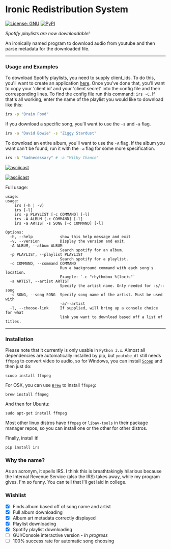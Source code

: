 # Ironic Redistribution System
[![License: GNU](https://img.shields.io/badge/License-GNU-yellow.svg)](http://www.gnu.org/licenses/gpl.html)
[![PyPI](https://img.shields.io/badge/PyPi-Python_3.x-blue.svg)](https://pypi.python.org/pypi/irs)

<em>Spotify playlists are now downloadable!</em>

An ironically named program to download audio from youtube and then parse metadata for the downloaded file.
___
### Usage and Examples
To download Spotify playlists, you need to supply client_ids. To do this, you'll want to create an application [here](https://developer.spotify.com/my-applications/#!/applications/create). Once you've done that, you'll want to copy your 'client id' and your 'client secret' into the config file and their corresponding lines. To find the config file run this command: `irs -C`. If that's all working, enter the name of the playlist you would like to download like this:
```bash
irs -p "Brain Food"
```
If you download a specific song, you'll want to use the `-s` and `-a` flag.
```bash
irs -a "David Bowie" -s "Ziggy Stardust"
```
To download an entire album, you'll want to use the `-A` flag. If the album you want can't be found, run it with the `-a` flag for some more specification.
```bash
irs -A "Sadnecessary" # -a "Milky Chance"
```
[![asciicast](https://asciinema.org/a/bcs7i0sjmka052wsdyxg5xrug.png)](https://asciinema.org/a/bcs7i0sjmka052wsdyxg5xrug?speed=3&autoplay=true)

[![asciicast](https://asciinema.org/a/8kb9882j4cbtd4hwbsbb7h0ia.png)](https://asciinema.org/a/8kb9882j4cbtd4hwbsbb7h0ia?speed=3)

Full usage:
```
usage:
usage:
    irs (-h | -v)
    irs [-l]
    irs -p PLAYLIST [-c COMMAND] [-l]
    irs -A ALBUM [-c COMMAND] [-l]
    irs -a ARTIST -s SONG [-c COMMAND] [-l]

Options:
  -h, --help            show this help message and exit
  -v, --version         Display the version and exit.
  -A ALBUM, --album ALBUM
                        Search spotify for an album.
  -p PLAYLIST, --playlist PLAYLIST
                        Search spotify for a playlist.
  -c COMMAND, --command COMMAND
                        Run a background command with each song's location.
                        Example: `-c "rhythmbox %(loc)s"`
  -a ARTIST, --artist ARTIST
                        Specify the artist name. Only needed for -s/--song
  -s SONG, --song SONG  Specify song name of the artist. Must be used with
                        -a/--artist
  -l, --choose-link     If supplied, will bring up a console choice for what
                        link you want to download based off a list of titles.
```

___
### Installation
Please note that it currently is only usable in `Python 3.x`. Almost all dependencies are automatically installed by pip, but `youtube_dl` still needs `ffmpeg` to convert video to audio, so for Windows, you can install [`Scoop`](http://scoop.sh/) and then just do:
```
scoop install ffmpeg
```
For OSX, you can use [`Brew`](http://brew.sh/) to install `ffmpeg`:
```
brew install ffmpeg
```
And then for Ubuntu:
```
sudo apt-get install ffmpeg
```
Most other linux distros have `ffmpeg` or `libav-tools` in their package manager repos, so you can install one or the other for other distros.

Finally, install it!
```
pip install irs
```

### Why the name?
As an acronym, it spells IRS. I think this is breathtakingly hilarious because the Internal Revenue Service (also the IRS) takes away, while my program gives. I'm so funny. You can tell that I'll get laid in college.


### Wishlist
 - [x] Finds album based off of song name and artist
 - [x] Full album downloading
 - [x] Album art metadata correctly displayed
 - [x] Playlist downloading
 - [x] Spotify playlist downloading
 - [ ] GUI/Console interactive version - <em>In progress</em>
 - [ ] 100% success rate for automatic song choosing
